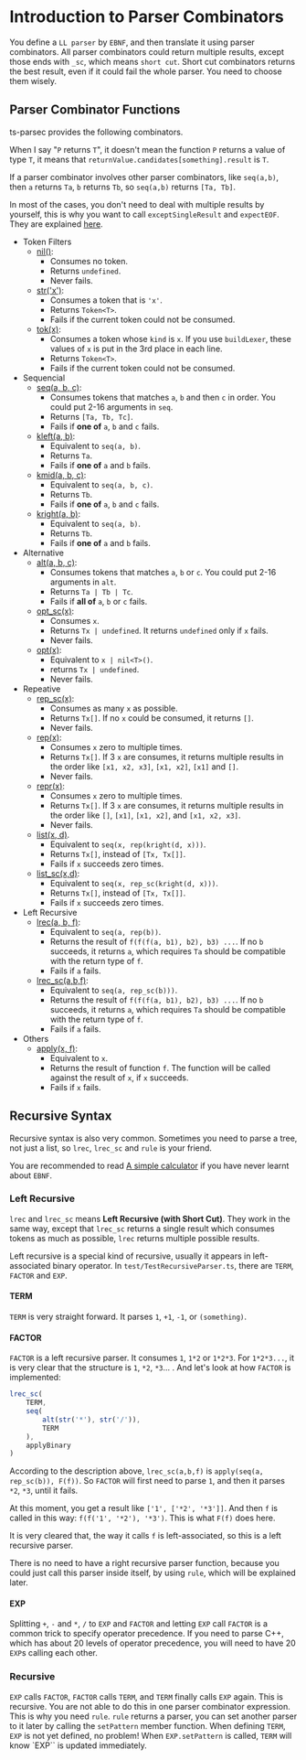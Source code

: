 # Introduction to Parser Combinators

You define a `LL parser` by `EBNF`, and then translate it using parser combinators. All parser combinators could return multiple results, except those ends with `_sc`, which means `short cut`.
Short cut combinators returns the best result, even if it could fail the whole parser.
You need to choose them wisely.

## Parser Combinator Functions

ts-parsec provides the following combinators.

When I say "`P` returns `T`", it doesn't mean the function `P` returns a value of type `T`, it means that `returnValue.candidates[something].result` is `T`.

If a parser combinator involves other parser combinators, like `seq(a,b)`, then `a` returns `Ta`, `b` returns `Tb`, so `seq(a,b)` returns `[Ta, Tb]`.

In most of the cases, you don't need to deal with multiple results by yourself, this is why you want to call `exceptSingleResult` and `expectEOF`. They are explained [here](./README.md).

- Token Filters
  - [nil()](./parsec/nil.md):
    - Consumes no token.
    - Returns `undefined`.
    - Never fails.
  - [str('x')](./parsec/str.md):
    - Consumes a token that is `'x'`.
    - Returns `Token<T>`.
    - Fails if the current token could not be consumed.
  - [tok(x)](./parsec/tok.md):
    - Consumes a token whose `kind` is `x`. If you use `buildLexer`, these values of `x` is put in the 3rd place in each line.
    - Returns `Token<T>`.
    - Fails if the current token could not be consumed.
- Sequencial
  - [seq(a, b, c)](./parsec/seq.md):
    - Consumes tokens that matches `a`, `b` and then `c` in order. You could put 2-16 arguments in `seq`.
    - Returns `[Ta, Tb, Tc]`.
    - Fails if **one of** `a`, `b` and `c` fails.
  - [kleft(a, b)](./parsec/kleft.md):
    - Equivalent to `seq(a, b)`.
    - Returns `Ta`.
    - Fails if **one of** `a` and `b` fails.
  - [kmid(a, b, c)](./parsec/kmid.md):
    - Equivalent to `seq(a, b, c)`.
    - Returns `Tb`.
    - Fails if **one of** `a`, `b` and `c` fails.
  - [kright(a, b)](./parsec/kright.md):
    - Equivalent to `seq(a, b)`.
    - Returns `Tb`.
    - Fails if **one of** `a` and `b` fails.
- Alternative
  - [alt(a, b, c)](./parsec/alt.md):
    - Consumes tokens that matches `a`, `b` or `c`. You could put 2-16 arguments in `alt`.
    - Returns `Ta | Tb | Tc`.
    - Fails if **all of** `a`, `b` or `c` fails.
  - [opt_sc(x)](./parsec/opt_sc.md):
    - Consumes `x`.
    - Returns `Tx | undefined`. It returns `undefined` only if `x` fails.
    - Never fails.
  - [opt(x)](./parsec/opt.md):
    - Equivalent to `x | nil<T>()`.
    - returns `Tx | undefined`.
    - Never fails.
- Repeative
  - [rep_sc(x)](./parsec/rep_sc.md):
    - Consumes as many `x` as possible.
    - Returns `Tx[]`. If no `x` could be consumed, it returns `[]`.
    - Never fails.
  - [rep(x)](./parsec/rep.md):
    - Consumes `x` zero to multiple times.
    - Returns `Tx[]`. If 3 `x` are consumes, it returns multiple results in the order like `[x1, x2, x3]`, `[x1, x2]`, `[x1]` and `[]`.
    - Never fails.
  - [repr(x)](./parsec/repr.md):
    - Consumes `x` zero to multiple times.
    - Returns `Tx[]`. If 3 `x` are consumes, it returns multiple results in the order like `[]`, `[x1]`, `[x1, x2]`, and `[x1, x2, x3]`.
    - Never fails.
  - [list(x, d)](./parsec/list.md).
    - Equivalent to `seq(x, rep(kright(d, x)))`.
    - Returns `Tx[]`, instead of `[Tx, Tx[]]`.
    - Fails if `x` succeeds zero times.
  - [list_sc(x,d)](./parsec/list_sc.md):
    - Equivalent to `seq(x, rep_sc(kright(d, x)))`.
    - Returns `Tx[]`, instead of `[Tx, Tx[]]`.
    - Fails if `x` succeeds zero times.
- Left Recursive
  - [lrec(a, b, f)](./parsec/lrec.md):
    - Equivalent to `seq(a, rep(b))`.
    - Returns the result of `f(f(f(a, b1), b2), b3) ...`. If no `b` succeeds, it returns `a`, which requires `Ta` should be compatible with the return type of `f`.
    - Fails if `a` fails.
  - [lrec_sc(a,b,f)](./parsec/lrec_sc.md):
    - Equivalent to `seq(a, rep_sc(b)))`.
    - Returns the result of `f(f(f(a, b1), b2), b3) ...`. If no `b` succeeds, it returns `a`, which requires `Ta` should be compatible with the return type of `f`.
    - Fails if `a` fails.
- Others
  - [apply(x, f)](./parsec/apply.md):
    - Equivalent to `x`.
    - Returns the result of function `f`. The function will be called against the result of `x`, if `x` succeeds.
    - Fails if `x` fails.

## Recursive Syntax

Recursive syntax is also very common. Sometimes you need to parse a tree, not just a list, so `lrec`, `lrec_sc` and `rule` is your friend.

You are recommended to read [A simple calculator](../packages/tspc-test/src/TestRecursiveParser.ts) if you have never learnt about `EBNF`.

### Left Recursive

`lrec` and `lrec_sc` means **Left Recursive (with Short Cut)**. They work in the same way, except that `lrec_sc` returns a single result which consumes tokens as much as possible, `lrec` returns multiple possible results.

Left recursive is a special kind of recursive, usually it appears in left-associated binary operator. In `test/TestRecursiveParser.ts`, there are `TERM`, `FACTOR` and `EXP`.

#### TERM

`TERM` is very straight forward. It parses `1`, `+1`, `-1`, or `(something)`.

#### FACTOR

`FACTOR` is a left recursive parser. It consumes `1`, `1*2` or `1*2*3`. For `1*2*3...`, it is very clear that the structure is `1`, `*2`, `*3`... . And let's look at how `FACTOR` is implemented:

```typescript
lrec_sc(
    TERM,
    seq(
        alt(str('*'), str('/')),
        TERM
    ),
    applyBinary
)
```

According to the description above, `lrec_sc(a,b,f)` is `apply(seq(a, rep_sc(b)), F(f))`. So `FACTOR` will first need to parse `1`, and then it parses `*2`, `*3`, until it fails.

At this moment, you get a result like `['1', ['*2', '*3']]`. And then `f` is called in this way: `f(f('1', '*2'), '*3')`. This is what `F(f)` does here.

It is very cleared that, the way it calls `f` is left-associated, so this is a left recursive parser.

There is no need to have a right recursive parser function, because you could just call this parser inside itself, by using `rule`, which will be explained later.

#### EXP

Splitting `+`, `-` and `*`, `/` to `EXP` and `FACTOR` and letting `EXP` call `FACTOR` is a common trick to specify operator precedence. If you need to parse C++, which has about 20 levels of operator precedence, you will need to have 20 `EXP`s calling each other.

### Recursive

`EXP` calls `FACTOR`, `FACTOR` calls `TERM`, and `TERM` finally calls `EXP` again. This is recursive. You are not able to do this in one parser combinator expression. This is why you need `rule`. `rule` returns a parser, you can set another parser to it later by calling the `setPattern` member function.
When defining `TERM`, `EXP` is not yet defined, no problem! When `EXP.setPattern` is called, `TERM` will know `EXP`` is updated immediately.
